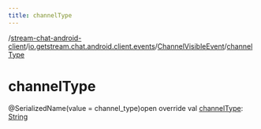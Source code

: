 ```yaml
---
title: channelType
---
```

/[stream-chat-android-client](../../index.md)/[io.getstream.chat.android.client.events](../index.md)/[ChannelVisibleEvent](index.md)/[channelType](channelType.md)  
  
  
  
# channelType  
@SerializedName(value = channel_type)open override val [channelType](channelType.md): [String](https://kotlinlang.org/api/latest/jvm/stdlib/kotlin/-string/index.html)
